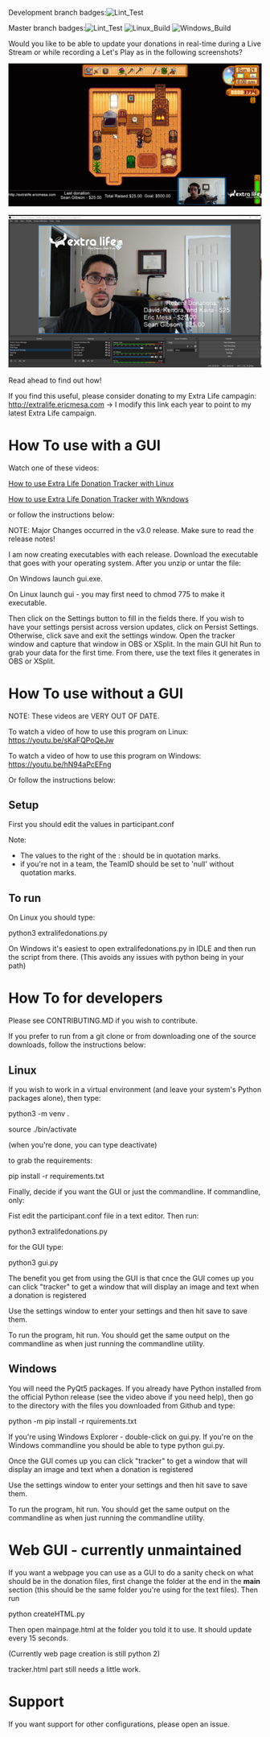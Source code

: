Development branch badges:![Lint_Test](https://github.com/djotaku/ELDonationTracker/workflows/Lint_Test/badge.svg?branch=devel)

Master branch badges:![Lint_Test](https://github.com/djotaku/ELDonationTracker/workflows/Lint_Test/badge.svg) ![Linux_Build](https://github.com/djotaku/ELDonationTracker/workflows/Linux_Build/badge.svg) ![Windows_Build](https://github.com/djotaku/ELDonationTracker/workflows/Windows_Build/badge.svg)

Would you like to be able to update your donations in real-time during a Live Stream or while recording a Let's Play as in the following screenshots?

![Updates while in-game](https://github.com/djotaku/ELDonationTracker/blob/devel/screenshots/IngameUpdates.png)

![Updates while the webcam is the main focus](https://github.com/djotaku/ELDonationTracker/blob/devel/screenshots/RecentDonations.png)

Read ahead to find out how!

If you find this useful, please consider donating to my Extra Life campagin: http://extralife.ericmesa.com -> I modify this link each year to point to my latest Extra Life campaign.

# How To use with a GUI

Watch one of these videos:

<a href="https://youtu.be/ruS6GUZiceQ" target="_blank">How to use Extra Life Donation Tracker with Linux</a>

<a href="https://youtu.be/yPL3hDivwPE" target="_blank">How to use Extra Life Donation Tracker with Wkndows</a>

or follow the instructions below:

NOTE: Major Changes occurred in the v3.0 release. Make sure to read the release notes!

I am now creating executables with each release. Download the executable that goes with your operating system. After you unzip or untar the file:

On Windows launch gui.exe.

On Linux launch gui - you may first need to chmod 775 to make it executable.

Then click on the Settings button to fill in the fields there. If you wish to have your settings persist across version updates, click on Persist Settings. Otherwise, click save and exit the settings window. Open the tracker window and capture that window in OBS or XSplit. In the main GUI hit Run to grab your data for the first time. From there, use the text files it generates in OBS or XSplit.

# How To use without a GUI

NOTE: These videos are VERY OUT OF DATE. 

To watch a video of how to use this program on Linux: https://youtu.be/sKaFQPoQeJw

To watch a video of how to use this program on Windows: https://youtu.be/hN94aPcEFng 

Or follow the instructions below: 

## Setup
First you should edit the values in participant.conf

Note:

- The values to the right of the : should be in quotation marks.
- if you're not in a team, the TeamID should be set to 'null' without quotation marks.

## To run

On Linux you should type:

python3 extralifedonations.py

On Windows it's easiest to open extralifedonations.py in IDLE and then run the script from there. (This avoids any issues with python being in your path)

# How To for developers

Please see CONTRIBUTING.MD if you wish to contribute. 

If you prefer to run from a git clone or from downloading one of the source downloads, follow the instructions below:

## Linux

If you wish to work in a virtual environment (and leave your system's Python packages alone), then type:

python3 -m venv .

source ./bin/activate 

(when you're done, you can type deactivate)

to grab the requirements:

pip install -r requirements.txt

Finally, decide if you want the GUI or just the commandline. If commandline, only:

Fist edit the participant.conf file in a text editor. Then run:

python3 extralifedonations.py

for the GUI type:

python3 gui.py 

The benefit you get from using the GUI is that cnce the GUI comes up you can click "tracker" to get a window that will display an image and text when a donation is registered

Use the settings window to enter your settings and then hit save to save them. 

To run the program, hit run. You should get the same output on the commandline as when just running the commandline utility. 

## Windows

You will need the PyQt5 packages. If you already have Python installed from the official Python release (see the video above if you need help), then go to the directory with the files you downloaded from Github and type:

python -m pip install -r rquirements.txt 

If you're using Windows Explorer - double-click on gui.py. If you're on the Windows commandline you should be able to type python gui.py. 

Once the GUI comes up you can click "tracker" to get a window that will display an image and text when a donation is registered

Use the settings window to enter your settings and then hit save to save them. 

To run the program, hit run. You should get the same output on the commandline as when just running the commandline utility. 

# Web GUI - currently unmaintained

If you want a webpage you can use as a GUI to do a sanity check on what should be in the donation files, first change the folder at the end in the __main__ section (this should be the same folder you're using for the text files). Then run

python createHTML.py 

Then open mainpage.html at the folder you told it to use. It should update every 15 seconds.

(Currently web page creation is still python 2)

tracker.html part still needs a little work.

# Support

If you want support for other configurations, please open an issue.
